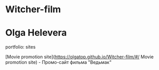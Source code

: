 # Witcher-film
# Olga Helevera
portfolio: sites

[Movie promotion site](https://olgatop.github.io/Witcher-film/#/ Movie promotion site) - Промо-сайт фильма "Ведьмак"
